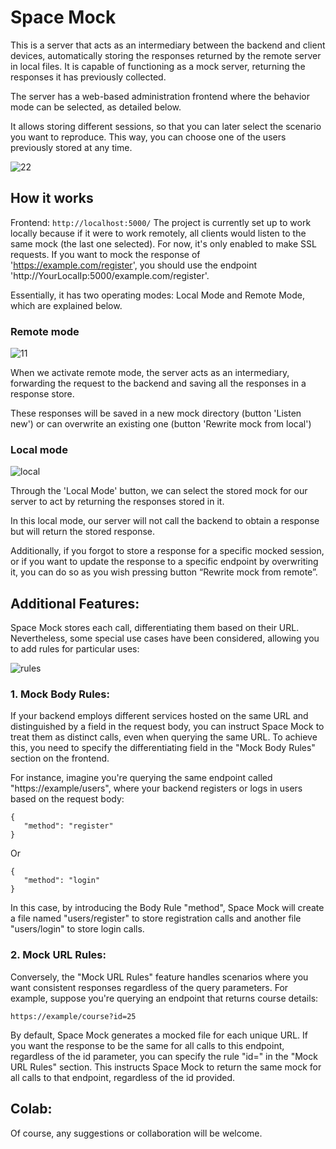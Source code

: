 # Space Mock

This is a server that acts as an intermediary between the backend and client devices, automatically storing the responses returned by the remote server in local files. It is capable of functioning as a mock server, returning the responses it has previously collected.

The server has a web-based administration frontend where the behavior mode can be selected, as detailed below.

It allows storing different sessions, so that you can later select the scenario you want to reproduce. This way, you can choose one of the users previously stored at any time.

![22](https://github.com/bernatdelgado87/KtorMocker/assets/52576076/bf3c8e73-01c9-48ba-8d63-4a676b890a75)

## How it works

Frontend: `http://localhost:5000/`
The project is currently set up to work locally because if it were to work remotely, all clients would listen to the same mock (the last one selected).
For now, it's only enabled to make SSL requests. If you want to mock the response of 'https://example.com/register', you should use the endpoint 'http://YourLocalIp:5000/example.com/register'.

Essentially, it has two operating modes:
Local Mode and Remote Mode, which are explained below.

### Remote mode

![11](https://github.com/bernatdelgado87/KtorMocker/assets/52576076/8200b1d9-000d-49a7-a135-f261b4a27109)

When we activate remote mode, the server acts as an intermediary, forwarding the request to the backend and saving all the responses in a response store.

These responses will be saved in a new mock directory (button 'Listen new') or can overwrite an existing one (button 'Rewrite mock from local')


### Local mode

![local](https://github.com/bernatdelgado87/KtorMocker/assets/52576076/54a6cf89-b844-4108-a72f-a371d31e67b8)

Through the 'Local Mode' button, we can select the stored mock for our server to act by returning the responses stored in it.

In this local mode, our server will not call the backend to obtain a response but will return the stored response.

Additionally, if you forgot to store a response for a specific mocked session, or if you want to update the response to a specific endpoint by overwriting it, you can do so as you wish pressing button “Rewrite mock from remote”.

## Additional Features:

Space Mock stores each call, differentiating them based on their URL. Nevertheless, some special use cases have been considered, allowing you to add rules for particular uses:

![rules](https://github.com/bernatdelgado87/KtorMocker/assets/52576076/b463f516-4cf7-425f-96a4-c58bbbf7f9c9)


### 1. Mock Body Rules:

If your backend employs different services hosted on the same URL and distinguished by a field in the request body, you can instruct Space Mock to treat them as distinct calls, even when querying the same URL. To achieve this, you need to specify the differentiating field in the "Mock Body Rules" section on the frontend.

For instance, imagine you're querying the same endpoint called "https://example/users", where your backend registers or logs in users based on the request body:
```
{
   "method": "register"
}

```
Or
```
{
   "method": "login"
}

```
In this case, by introducing the Body Rule "method", Space Mock will create a file named "users/register" to store registration calls and another file "users/login" to store login calls.

### 2. Mock URL Rules:

Conversely, the "Mock URL Rules" feature handles scenarios where you want consistent responses regardless of the query parameters. For example, suppose you're querying an endpoint that returns course details:

`https://example/course?id=25`

By default, Space Mock generates a mocked file for each unique URL. If you want the response to be the same for all calls to this endpoint, regardless of the id parameter, you can specify the rule "id=" in the "Mock URL Rules" section. This instructs Space Mock to return the same mock for all calls to that endpoint, regardless of the id provided.

## Colab:

Of course, any suggestions or collaboration will be welcome.
